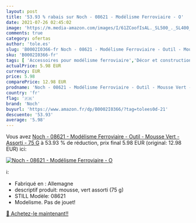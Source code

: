 ```yaml
---
layout: post
title: '53.93 % rabais sur Noch - 08621 - Modélisme Ferroviaire - O'
date: 2021-07-26 02:45:02
image: 'https://m.media-amazon.com/images/I/61ZCoofIsAL._SL500_._SL400_.jpg'
comments: true
category: ofertas
author: 'tole.es'
slug: 'B0002I0366-fr Noch - 08621 - Modélisme Ferroviaire - Outil - Mousse Vert...'
sku: 'B0002I0366-fr'
tags: [ 'Accessoires pour modélisme ferroviaire','Décor et construction pour modélisme ferroviaire','Jeux et Jouets','Jeux et jouets','Maquettes et modélisme','Modèles préfabriqués de trains','Paysages pour modélisme ferroviaire','Répliques miniatures préfabriquées','noch', ]
actualPrice: 5.98 EUR
currency: EUR
price: 5.98
comparePrice: 12.98 EUR
prodname: 'Noch - 08621 - Modélisme Ferroviaire - Outil - Mousse Vert - Assorti - 75 G'
country: 'fr'
flag: '🇫🇷'
brand: 'Noch'
buyurl: 'https://www.amazon.fr/dp/B0002I0366/?tag=tolees0d-21'
descuento: '53.93'
average: '5.98'
---
```


Vous avez [Noch - 08621 - Modélisme Ferroviaire - Outil - Mousse Vert - Assorti - 75 G](https://www.amazon.fr/dp/B0002I0366/?tag=tolees0d-21)  à  53.93 % de réduction, prix final  5.98 EUR (original: 12.98 EUR) ici:

[![Noch - 08621 - Modélisme Ferroviaire - O](https://m.media-amazon.com/images/I/61ZCoofIsAL._SL500_._SL400_.jpg)](https://www.amazon.fr/dp/B0002I0366/?tag=tolees0d-21)

ℹ️:

- Fabriqué en : Allemagne
- descriptif produit: mousse, vert assorti (75 g)
- STILL Modèle: 08621
- Modelisme. Pas de jouet!

[🛒 Achetez-le maintenant!!](https://www.amazon.fr/dp/B0002I0366/?tag=tolees0d-21)

